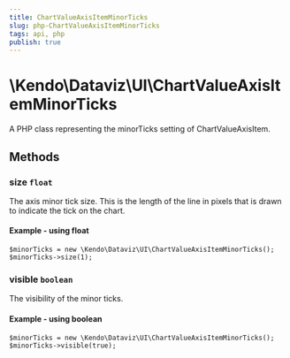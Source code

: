 ```yaml
---
title: ChartValueAxisItemMinorTicks
slug: php-ChartValueAxisItemMinorTicks
tags: api, php
publish: true
---
```


# \Kendo\Dataviz\UI\ChartValueAxisItemMinorTicks

A PHP class representing the minorTicks setting of ChartValueAxisItem.


## Methods

### size `float`

The axis minor tick size. This is the length of the line in pixels that is drawn to indicate the tick on the chart.


#### Example - using float
    $minorTicks = new \Kendo\Dataviz\UI\ChartValueAxisItemMinorTicks();
    $minorTicks->size(1);

### visible `boolean`

The visibility of the minor ticks.


#### Example - using boolean
    $minorTicks = new \Kendo\Dataviz\UI\ChartValueAxisItemMinorTicks();
    $minorTicks->visible(true);

